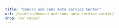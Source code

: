 ```yaml
---
title: "Duncan and Sons Auto Service Center"
url: /seattle/duncan-and-sons-auto-service-center/
shop: car repair
---
```

